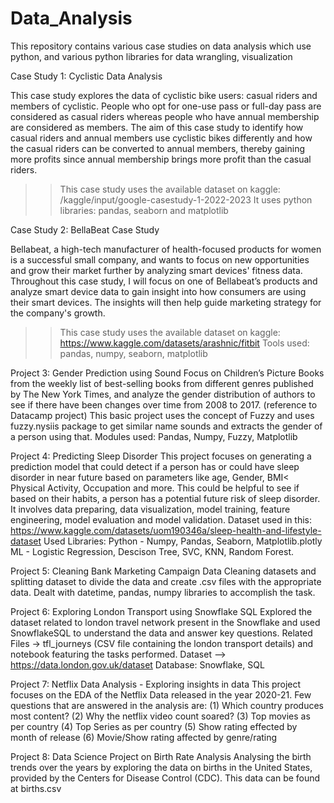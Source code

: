# Data_Analysis
This repository contains various case studies on data analysis which use python, and various python libraries for data wrangling, visualization 

Case Study 1: Cyclistic Data Analysis

This case study explores the data of cyclistic bike users: casual riders and members of cyclistic. People who opt for one-use pass or full-day pass are considered as casual riders whereas people who have annual membership are considered as members. The aim of this case study to identify how casual riders and annual members use cyclistic bikes differently and how the casual riders can be converted to annual members, thereby gaining more profits since annual membership brings more profit than the casual riders.
>>This case study uses the available dataset on kaggle: /kaggle/input/google-casestudy-1-2022-2023
>>It uses python libraries: pandas, seaborn and matplotlib

Case Study 2: BellaBeat Case Study

Bellabeat, a high-tech manufacturer of health-focused products for women is a successful small company, and wants to focus on new opportunities and grow their market further by analyzing smart devices' fitness data. Throughout this case study, I will focus on one of Bellabeat’s products and analyze smart device data to gain insight into how consumers are using their smart devices. The insights will then help guide marketing strategy for the company's growth. 
>>This case study uses the available dataset on kaggle: https://www.kaggle.com/datasets/arashnic/fitbit
>>Tools used: pandas, numpy, seaborn, matplotlib

Project 3: Gender Prediction using Sound
Focus on Children’s Picture Books from the weekly list of best-selling books from different genres published by The New York Times, 
and analyze the gender distribution of authors to see if there have been changes over time from 2008 to 2017. (reference to Datacamp project)
This basic project uses the concept of Fuzzy and uses fuzzy.nysiis package to get similar name sounds and extracts the gender of a person using that. 
Modules used: Pandas, Numpy, Fuzzy, Matplotlib

Project 4: Predicting Sleep Disorder
This project focuses on generating a prediction model that could detect if a person has or could have sleep disorder in near future based on parameters like age, Gender, BMI< Physical Activity, Occupation and more. This could be helpful to see if based on their habits, a person has a potential future risk of sleep disorder. It involves data preparing, data visualization, model training, feature engineering, model evaluation and model validation.
  Dataset used in this: https://www.kaggle.com/datasets/uom190346a/sleep-health-and-lifestyle-dataset
  Used Libraries: Python - Numpy, Pandas, Seaborn, Matplotlib.plotly ML - Logistic Regression, Descison Tree, SVC, KNN, Random Forest. 

  Project 5: Cleaning Bank Marketing Campaign Data
  Cleaning datasets and splitting dataset to divide the data and create .csv files with the appropriate data. Dealt with datetime, pandas, numpy libraries to accomplish the task.

  Project 6: Exploring London Transport using Snowflake SQL
  Explored the dataset related to london travel network present in the Snowflake and used SnowflakeSQL to understand the data and answer key questions.
  Related Files -> tfl_journeys (CSV file containing the london transport details) and notebook featuring the tasks performed.
  Dataset --> https://data.london.gov.uk/dataset
  Database: Snowflake, SQL
  
Project 7: Netflix Data Analysis - Exploring insights in data
This project focuses on the EDA of the Netflix Data released in the year 2020-21. Few questions that are answered in the analysis are:
(1) Which country produces most content? (2) Why the netflix video count soared? (3) Top movies as per country (4) Top Series as per country (5) Show rating effected by month of release (6) Movie/Show rating affected by genre/rating

Project 8:  Data Science Project on Birth Rate Analysis
  Analysing the birth trends over the years by exploring the data on births in the United States, provided by the Centers for Disease Control (CDC). This data can   be found at births.csv

